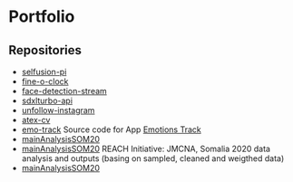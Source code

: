 # Portfolio

## Repositories

- [selfusion-pi](https://github.com/causeri3/selfusion-pi)
- [fine-o-clock](https://github.com/causeri3/fine-o-clock)
- [face-detection-stream](https://github.com/causeri3/face-detection-stream)
- [sdxlturbo-api](https://github.com/causeri3/sdxlturbo-api)
- [unfollow-instagram](https://github.com/causeri3/unfollow-instagram)
- [atex-cv](https://github.com/causeri3/latex-cv)
- [emo-track](https://github.com/causeri3/emo-track)
  Source code for App [Emotions Track](https://apps.apple.com/de/app/emotionstrack/id6480473529?l=en-GB)
- [mainAnalysisSOM20](https://github.com/causeri3/mainAnalysisSOM20)
- [mainAnalysisSOM20](https://github.com/causeri3/mainAnalysisSOM20)
REACH Initiative: JMCNA, Somalia 2020 data analysis and outputs (basing on sampled, cleaned and weigthed data) 
- [mainAnalysisSOM20](https://github.com/causeri3/mainAnalysisSOM20)
